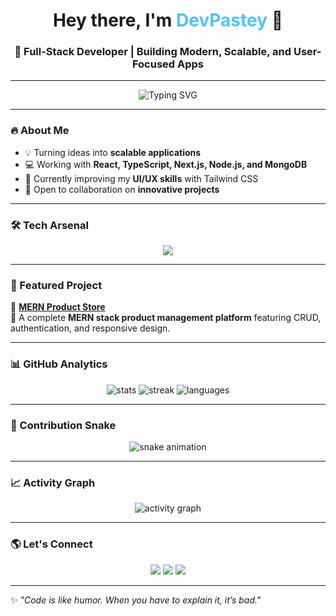 <h1 align="center">Hey there, I'm <span style="color:#4FC3F7">DevPastey</span> 👋</h1>
<h3 align="center">🚀 Full-Stack Developer | Building Modern, Scalable, and User-Focused Apps</h3>

---

<p align="center">
  <img src="https://readme-typing-svg.demolab.com?font=Fira+Code&pause=1000&color=36BCF7&width=435&lines=Full+Stack+Developer;MERN+Stack+Specialist;Lifelong+Learner;Open+Source+Contributor" alt="Typing SVG" />
</p>

---

### 🔥 About Me
- 💡 Turning ideas into **scalable applications**  
- 💻 Working with **React, TypeScript, Next.js, Node.js, and MongoDB**  
- 🌱 Currently improving my **UI/UX skills** with Tailwind CSS  
- 🤝 Open to collaboration on **innovative projects**  

---

### 🛠️ Tech Arsenal
<p align="center">
  <img src="https://skillicons.dev/icons?i=react,ts,nodejs,express,mongodb,nextjs,tailwind,git,github" />
</p>

---

### 📌 Featured Project
💼 [**MERN Product Store**](https://github.com/DevPastey/MERN-Product-Store.git)  
🛒 A complete **MERN stack product management platform** featuring CRUD, authentication, and responsive design.  

---

### 📊 GitHub Analytics
<p align="center">
  <img src="https://github-readme-stats.vercel.app/api?username=DevPastey&show_icons=true&theme=radical" alt="stats" />
  <img src="https://github-readme-streak-stats.herokuapp.com/?user=DevPastey&theme=radical" alt="streak" />
  <img src="https://github-readme-stats.vercel.app/api/top-langs/?username=DevPastey&layout=compact&theme=radical" alt="languages" />
</p>

---

### 🐍 Contribution Snake
<p align="center">
  <img src="https://github.com/DevPastey/DevPastey/blob/output/github-contribution-grid-snake.svg" alt="snake animation" />
</p>

---

### 📈 Activity Graph
<p align="center">
  <img src="https://github-readme-activity-graph.vercel.app/graph?username=DevPastey&theme=react-dark&hide_border=true&area=true" alt="activity graph" />
</p>

---

### 🌎 Let's Connect
<p align="center">
  <a href="#"><img src="https://img.shields.io/badge/LinkedIn-blue?style=for-the-badge&logo=linkedin" /></a>
  <a href="#"><img src="https://img.shields.io/badge/Portfolio-000?style=for-the-badge&logo=vercel" /></a>
  <a href="#"><img src="https://img.shields.io/badge/Twitter-1DA1F2?style=for-the-badge&logo=twitter" /></a>
</p>

---

✨ *"Code is like humor. When you have to explain it, it’s bad."*  
